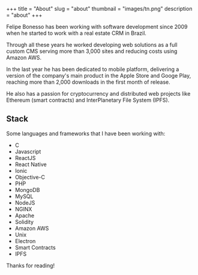 +++
title = "About"
slug = "about"
thumbnail = "images/tn.png"
description = "about"
+++

Felipe Bonesso has been working with software development since 2009 when he started to work with a real estate CRM in Brazil.

Through all these years he worked developing web solutions as a full custom CMS serving more than 3,000 sites and reducing costs using Amazon AWS.

In the last year he has been dedicated to mobile platform, delivering a version of the company's main product in the Apple Store and Googe Play, reaching more than 2,000 downloads in the first month of release.

He also has a passion for cryptocurrency and distributed web projects like Ethereum (smart contracts) and InterPlanetary File System (IPFS).

## Stack

Some languages and frameworks that I have been working with:

* C
* Javascript
* ReactJS
* React Native
* Ionic
* Objective-C
* PHP
* MongoDB
* MySQL
* NodeJS
* NGINX
* Apache
* Solidity
* Amazon AWS
* Unix
* Electron
* Smart Contracts
* IPFS

Thanks for reading!
